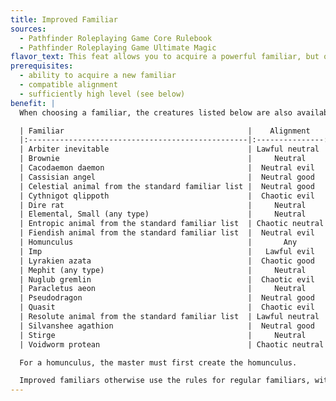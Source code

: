 ```yaml
---
title: Improved Familiar
sources:
  - Pathfinder Roleplaying Game Core Rulebook
  - Pathfinder Roleplaying Game Ultimate Magic
flavor_text: This feat allows you to acquire a powerful familiar, but only when you could normally acquire a new familiar.
prerequisites:
  - ability to acquire a new familiar
  - compatible alignment
  - sufficiently high level (see below)
benefit: |
  When choosing a familiar, the creatures listed below are also available to you. You may choose a familiar with an alignment up to one step away on each alignment axis (lawful through chaotic, good through evil).<table>

  | Familiar                                         |    Alignment    | Arcane Spellcaster Level |
  |:-------------------------------------------------|:---------------:|:------------------------:|
  | Arbiter inevitable                               | Lawful neutral  |           7th            |
  | Brownie                                          |     Neutral     |           7th            |
  | Cacodaemon daemon                                |  Neutral evil   |           7th            |
  | Cassisian angel                                  |  Neutral good   |           7th            |
  | Celestial animal from the standard familiar list |  Neutral good   |           3rd            |
  | Cythnigot qlippoth                               |  Chaotic evil   |           7th            |
  | Dire rat                                         |     Neutral     |           3rd            |
  | Elemental, Small (any type)                      |     Neutral     |           5th            |
  | Entropic animal from the standard familiar list  | Chaotic neutral |           3rd            |
  | Fiendish animal from the standard familiar list  |  Neutral evil   |           3rd            |
  | Homunculus                                       |       Any       |           7th            |
  | Imp                                              |   Lawful evil   |           7th            |
  | Lyrakien azata                                   |  Chaotic good   |           7th            |
  | Mephit (any type)                                |     Neutral     |           7th            |
  | Nuglub gremlin                                   |  Chaotic evil   |           7th            |
  | Paracletus aeon                                  |     Neutral     |           7th            |
  | Pseudodragon                                     |  Neutral good   |           7th            |
  | Quasit                                           |  Chaotic evil   |           7th            |
  | Resolute animal from the standard familiar list  | Lawful neutral  |           3rd            |
  | Silvanshee agathion                              |  Neutral good   |           7th            |
  | Stirge                                           |     Neutral     |           5th            |
  | Voidworm protean                                 | Chaotic neutral |           7th            |

  For a homunculus, the master must first create the homunculus.

  Improved familiars otherwise use the rules for regular familiars, with two exceptions: if the creature's type is something other than animal, its type does not change; and improved familiars do not gain the ability to speak with other creatures of their kind (although many of them already have the ability to communicate).
---
```

